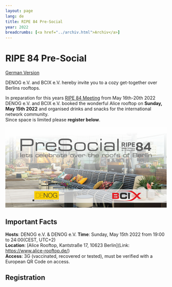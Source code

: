 ```yaml
---
layout: page
lang: de
title: RIPE 84 Pre-Social 
year: 2022
breadcrumbs: [<a href="../archiv.html">Archiv</a>]
---
```


# RIPE 84 Pre-Social
[German Version](ripe84.html)
 
DENOG e.V. and BCIX e.V. hereby invite you to a cozy get-together over Berlins rooftops.

In preparation for this years [RIPE 84 Meeting](https://ripe84.ripe.net) from May 16th-20th 2022 DENOG e.V. and BCIX e.V. booked the wonderful Alice rooftop on **Sunday, May 15th 2022** and organised drinks and snacks for the international network community.   
Since space is limited please **register below**.

![RIPE84 Banner](/images/meetings/ripe84/ripe84_banner.png)

## Important Facts

**Hosts**: DENOG e.V. & DENOG e.V. 
**Time**: Sunday, May 15th 2022 from 19:00 to 24:00(CEST, UTC+2)  
**Location**: [Alice Rooftop, Kantstraße 17, 10623 Berlin](Link: https://www.alice-rooftop.de/)  
**Access**: 3G (vaccinated, recovered or tested), must be verified with a European QR Code on access.

## Registration

<pretix-widget event="https://pretix.eu/denog/ripe84/"></pretix-widget>

